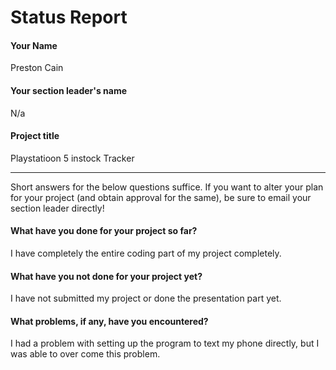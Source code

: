 # Status Report

#### Your Name

Preston Cain

#### Your section leader's name

N/a

#### Project title

Playstatioon 5 instock Tracker

***

Short answers for the below questions suffice. If you want to alter your plan for your project (and obtain approval for the same), be sure to email your section leader directly!

#### What have you done for your project so far?

I have completely the entire coding part of my project completely.


#### What have you not done for your project yet?

I have not submitted my project or done the presentation part yet.


#### What problems, if any, have you encountered?

I had a problem with setting up the program to text my phone directly, but I was able to over come this problem.
